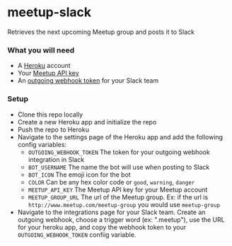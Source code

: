 # meetup-slack
Retrieves the next upcoming Meetup group and posts it to Slack

### What you will need
* A [Heroku](http://www.heroku.com) account
* Your [Meetup API key](http://www.meetup.com/meetup_api/)
* An [outgoing webhook token](https://api.slack.com/outgoing-webhooks) for your Slack team

### Setup
* Clone this repo locally
* Create a new Heroku app and initialize the repo
* Push the repo to Heroku
* Navigate to the settings page of the Heroku app and add the following config variables:
  * ```OUTGOING_WEBHOOK_TOKEN``` The token for your outgoing webhook integration in Slack
  * ```BOT_USERNAME``` The name the bot will use when posting to Slack
  * ```BOT_ICON``` The emoji icon for the bot
  * ```COLOR``` Can be any hex color code or ```good```, ```warning```, ```danger```
  * ```MEETUP_API_KEY``` The Meetup API key for your Meetup account
  * ```MEETUP_GROUP_URL``` The url of the Meetup group.
  Ex: if the url is ```http://www.meetup.com/meetup-group``` you would use ```meetup-group```
* Navigate to the integrations page for your Slack team. Create an outgoing webhook, choose a trigger word (ex: ".meetup"), use the URL for your heroku app, and copy the webhook token to your ```OUTGOING_WEBHOOK_TOKEN``` confiig variable.
